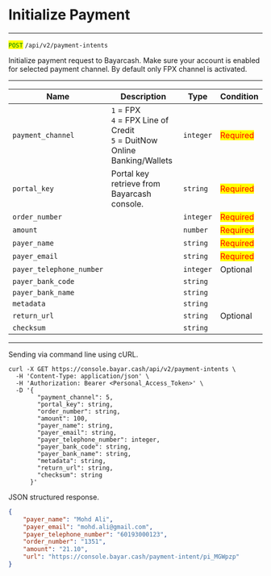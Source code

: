 # Initialize Payment

***

<mark style="color:green;">`POST`</mark> `/api/v2/payment-intents`&#x20;

Initialize payment request to Bayarcash. Make sure your account is enabled for selected payment channel. By default only FPX channel is activated.



***

<table data-full-width="true"><thead><tr><th>Name</th><th>Description</th><th>Type</th><th>Condition</th></tr></thead><tbody><tr><td><code>payment_channel</code></td><td><code>1</code> = FPX<br><code>4</code> = FPX Line of Credit<br><code>5</code> = DuitNow Online Banking/Wallets</td><td><code>integer</code></td><td><mark style="color:red;">Required</mark></td></tr><tr><td><code>portal_key</code></td><td>Portal key retrieve from Bayarcash console.</td><td><code>string</code></td><td><mark style="color:red;">Required</mark></td></tr><tr><td><code>order_number</code></td><td></td><td><code>integer</code></td><td><mark style="color:red;">Required</mark></td></tr><tr><td><code>amount</code></td><td></td><td><code>number</code></td><td><mark style="color:red;">Required</mark></td></tr><tr><td><code>payer_name</code></td><td></td><td><code>string</code></td><td><mark style="color:red;">Required</mark></td></tr><tr><td><code>payer_email</code></td><td></td><td><code>string</code></td><td><mark style="color:red;">Required</mark></td></tr><tr><td><code>payer_telephone_number</code></td><td></td><td><code>integer</code></td><td>Optional</td></tr><tr><td><code>payer_bank_code</code></td><td></td><td><code>string</code></td><td></td></tr><tr><td><code>payer_bank_name</code></td><td></td><td><code>string</code></td><td></td></tr><tr><td><code>metadata</code></td><td></td><td><code>string</code></td><td></td></tr><tr><td><code>return_url</code></td><td></td><td><code>string</code></td><td>Optional</td></tr><tr><td><code>checksum</code></td><td></td><td><code>string</code></td><td></td></tr></tbody></table>

***



Sending via command line using cURL.



```markup
curl -X GET https://console.bayar.cash/api/v2/payment-intents \
  -H 'Content-Type: application/json' \
  -H 'Authorization: Bearer <Personal_Access_Token>' \
  -D '{
        "payment_channel": 5,
        "portal_key": string,
        "order_number": string,
        "amount": 100,
        "payer_name": string,
        "payer_email": string,
        "payer_telephone_number": integer,
        "payer_bank_code": string,
        "payer_bank_name": string,
        "metadata": string,
        "return_url": string,
        "checksum": string
      }'
```



JSON structured response.



```json
{
    "payer_name": "Mohd Ali",
    "payer_email": "mohd.ali@gmail.com",
    "payer_telephone_number": "60193000123",
    "order_number": "1351",
    "amount": "21.10",
    "url": "https://console.bayar.cash/payment-intent/pi_MGWpzp"
}
```

